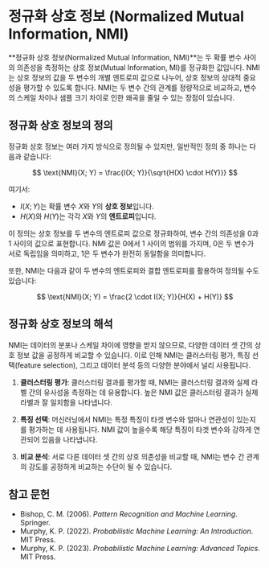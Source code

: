 # 정규화 상호 정보 (Normalized Mutual Information, NMI)

**정규화 상호 정보(Normalized Mutual Information, NMI)**는 두 확률 변수 사이의 의존성을 측정하는 상호 정보(Mutual Information, MI)를 정규화한 값입니다. NMI는 상호 정보의 값을 두 변수의 개별 엔트로피 값으로 나누어, 상호 정보의 상대적 중요성을 평가할 수 있도록 합니다. NMI는 두 변수 간의 관계를 정량적으로 비교하고, 변수의 스케일 차이나 샘플 크기 차이로 인한 왜곡을 줄일 수 있는 장점이 있습니다.

## 정규화 상호 정보의 정의

정규화 상호 정보는 여러 가지 방식으로 정의될 수 있지만, 일반적인 정의 중 하나는 다음과 같습니다:

$$
\text{NMI}(X; Y) = \frac{I(X; Y)}{\sqrt{H(X) \cdot H(Y)}}
$$

여기서:

- $I(X; Y)$는 확률 변수 $X$와 $Y$의 **상호 정보**입니다.
- $H(X)$와 $H(Y)$는 각각 $X$와 $Y$의 **엔트로피**입니다.

이 정의는 상호 정보를 두 변수의 엔트로피 값으로 정규화하여, 변수 간의 의존성을 0과 1 사이의 값으로 표현합니다. NMI 값은 0에서 1 사이의 범위를 가지며, 0은 두 변수가 서로 독립임을 의미하고, 1은 두 변수가 완전히 동일함을 의미합니다.

또한, NMI는 다음과 같이 두 변수의 엔트로피와 결합 엔트로피를 활용하여 정의될 수도 있습니다:

$$
\text{NMI}(X; Y) = \frac{2 \cdot I(X; Y)}{H(X) + H(Y)}
$$

## 정규화 상호 정보의 해석

NMI는 데이터의 분포나 스케일 차이에 영향을 받지 않으므로, 다양한 데이터 셋 간의 상호 정보 값을 공정하게 비교할 수 있습니다. 이로 인해 NMI는 클러스터링 평가, 특징 선택(feature selection), 그리고 데이터 분석 등의 다양한 분야에서 널리 사용됩니다.

1. **클러스터링 평가**: 클러스터링 결과를 평가할 때, NMI는 클러스터링 결과와 실제 라벨 간의 유사성을 측정하는 데 유용합니다. 높은 NMI 값은 클러스터링 결과가 실제 라벨과 잘 일치함을 나타냅니다.

2. **특징 선택**: 머신러닝에서 NMI는 특정 특징이 타겟 변수와 얼마나 연관성이 있는지를 평가하는 데 사용됩니다. NMI 값이 높을수록 해당 특징이 타겟 변수와 강하게 연관되어 있음을 나타냅니다.

3. **비교 분석**: 서로 다른 데이터 셋 간의 상호 의존성을 비교할 때, NMI는 변수 간 관계의 강도를 공정하게 비교하는 수단이 될 수 있습니다.

## 참고 문헌

- Bishop, C. M. (2006). *Pattern Recognition and Machine Learning*. Springer.
- Murphy, K. P. (2022). *Probabilistic Machine Learning: An Introduction*. MIT Press.
- Murphy, K. P. (2023). *Probabilistic Machine Learning: Advanced Topics*. MIT Press.
